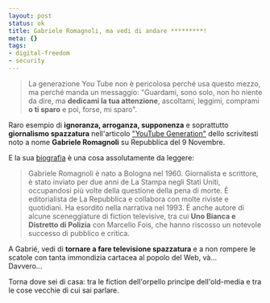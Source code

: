 ```yaml
--- 
layout: post
status: ok
title: Gabriele Romagnoli, ma vedi di andare *********!
meta: {}
tags: 
- digital-freedom
- security
---
```

> La generazione You Tube non è pericolosa perché usa questo mezzo, ma perché manda un messaggio: "Guardami, sono solo, non ho niente da dire, ma **dedicami la tua attenzione**, ascoltami, leggimi, comprami **o ti sparo** e poi, forse, mi sparo".  
  
Raro esempio di **ignoranza, arroganza, supponenza** e soprattutto **giornalismo spazzatura** nell'articolo ["YouTube Generation"](http://www.repubblica.it/2007/11/sezioni/cronaca/perugia-uccisa2/generazione-youtube/generazione-youtube.html) dello scrivitesti noto a nome **Gabriele Romagnoli** su Repubblica del 9 Novembre.  
  
E la sua [biografia](http://www.feltrinellieditore.it/SchedaAutore?id_autore=252288) è una cosa assolutamente da leggere:  
  
> Gabriele Romagnoli è nato a Bologna nel 1960. Giornalista e scrittore, è stato inviato per due anni de La Stampa negli Stati Uniti, occupandosi più volte della questione della pena di morte. È editorialista de La Repubblica e collabora con molte riviste e quotidiani. Ha esordito nella narrativa nel 1993. È anche autore di alcune sceneggiature di fiction televisive, tra cui **Uno Bianca e Distretto di Polizia** con Marcello Fois, che hanno riscosso un notevole successo di pubblico e critica.  
  
A Gabrié, vedi di **tornare a fare televisione spazzatura** e a non rompere le scatole con tanta immondizia cartacea al popolo del Web, và...  
Davvero...  

Torna dove sei di casa: tra le fiction dell'orpello principe dell'old-media e tra le cose vecchie di cui sai parlare.   
